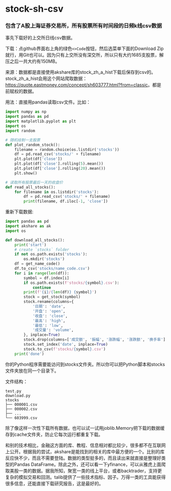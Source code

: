 # stock-sh-csv

### 包含了A股上海证券交易所，所有股票所有时间段的日频k线csv数据

事先下载好的上交所日线csv数据。

下载：点github界面右上角的绿色`<>Code`按钮，然后选菜单下面的Download Zip就行，用Git也可以。因为只有上交所没有深交所，所以只有大约1685支股票，解压之后一共大约有150MB。

来源：数据都是直接使用akshare库的stock_zh_a_hist下载后保存到csv的。stock_zh_a_hist会用这个网站爬取数据：<https://quote.eastmoney.com/concept/sh603777.html?from=classic>。都是前赋权的数据。

用法：直接用pandas读取csv文件。比如：

```python
import numpy as np
import pandas as pd
import matplotlib.pyplot as plt
import os
import random

# 随机绘制一支股票
def plot_random_stock():
    filename = random.choice(os.listdir('stocks'))
    df = pd.read_csv('stocks/' + filename)
    plt.plot(df['close'])
    plt.plot(df['close'].rolling(5).mean())
    plt.plot(df['close'].rolling(20).mean())
    plt.show()

# 读取所有股票最后一天的收盘价
def read_all_stocks():
    for filename in os.listdir('stocks'):
        df = pd.read_csv('stocks/' + filename)
        print(filename, df.iloc[-1, 'close'])
```

重新下载数据:

```python
import pandas as pd
import akshare as ak
import os

def download_all_stocks():
    print('start')
    # create `stocks` folder
    if not os.path.exists('stocks'):
        os.mkdir('stocks')
    df = get_name_code()
    df.to_csv('stocks/name_code.csv')
    for i in range(len(df)):
        symbol = df.index[i]
        if os.path.exists(f'stocks/{symbol}.csv'):
            continue
        print(f'{i}/{len(df)} {symbol}')
        stock = get_stock(symbol)
        stock.rename(columns={
            '日期': 'date',
            '开盘': 'open',
            '收盘': 'close',
            '最高': 'high',
            '最低': 'low',
            '成交量': 'volume',
        }, inplace=True)
        stock.drop(columns=['成交额', '振幅', '涨跌幅', '涨跌额', '换手率'], inplace=True)
        stock.set_index('date', inplace=True)
        stock.to_csv(f'stocks/{symbol}.csv')
    print('done')
```

你的Python程序需要能访问到stocks文件夹。所以你可以把Python脚本和stocks文件夹放在同一个目录下。

文件结构：

```
test.py
download.py
stocks
├── 000001.csv
├── 000002.csv
├── ...
└── 603999.csv
```

除了像这样一次性下载所有数据，也可以试一试用joblib.Memory把下载的数据缓存到cache文件夹，防止它每次运行都重复下载。

和别的技术相比，金融这方面的库、教程、信息相对都比较少，很多都不在互联网上公开。根据我的尝试，akshare是能找到的相关的库中最方便的一个。比别的库反应快不少，而且不需要登陆。数据的类型挺多的，而且读出来就直接是整理好类型的Pandas DataFrame。除此之外，还可以看一下yfinance，可以从雅虎上面爬取美股一类的数据。据我所知，聚宽一类的线上平台，或者backtrader，支持更复杂的模拟交易和回测。talib提供了一些技术指标、因子。万得一类的工具能获得很多信息，还能直接下载研究报告，这是最好的。


